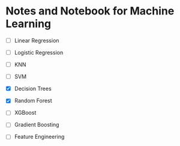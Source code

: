 # Notes and Notebook for Machine Learning

- [ ] Linear Regression
- [ ] Logistic Regression
- [ ] KNN
- [ ] SVM
- [X] Decision Trees
- [X] Random Forest
- [ ] XGBoost
- [ ] Gradient Boosting
- [ ] Feature Engineering

